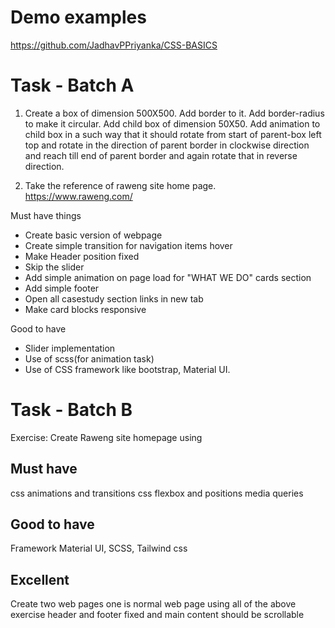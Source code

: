 # Demo examples

https://github.com/JadhavPPriyanka/CSS-BASICS

# Task - Batch A

1. Create a box of dimension 500X500. Add border to it. Add border-radius to make it circular.
   Add child box of dimension 50X50.
   Add animation to child box in a such way that it should rotate from start of parent-box left top and rotate in the direction of parent border in clockwise direction and reach till end of parent border and again rotate that in reverse direction.

2. Take the reference of raweng site home page.
   https://www.raweng.com/

Must have things

- Create basic version of webpage
- Create simple transition for navigation items hover
- Make Header position fixed
- Skip the slider
- Add simple animation on page load for "WHAT WE DO" cards section
- Add simple footer
- Open all casestudy section links in new tab
- Make card blocks responsive

Good to have

- Slider implementation
- Use of scss(for animation task)
- Use of CSS framework like bootstrap, Material UI.

# Task - Batch B

Exercise:
Create Raweng site homepage using

## Must have

css animations and transitions
css flexbox and positions
media queries

## Good to have

Framework Material UI, SCSS, Tailwind css

## Excellent

Create two web pages
one is normal web page using all of the above exercise
header and footer fixed and main content should be scrollable
